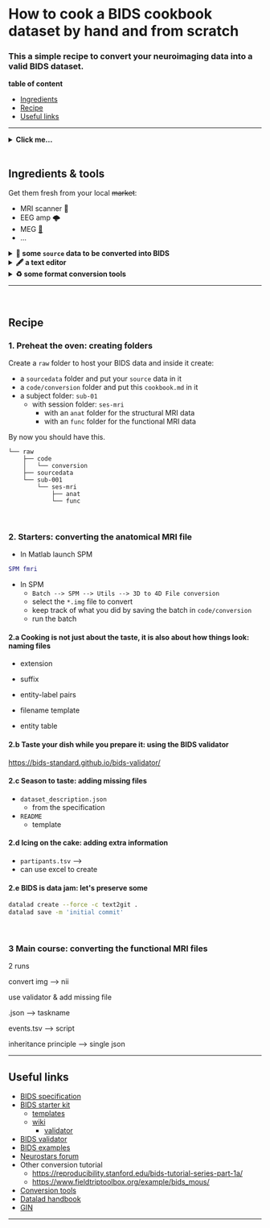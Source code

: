 <!-- TODO
- conversion script for MEG events
- link to BEPs have a look and contribute
- use BEPs to organize yet unsupported data -->

<!-- # Converting the SPM multimodal tutorial dataset

Converts the multimodal dataset from SPM and to BIDS

Source: https://www.fil.ion.ucl.ac.uk/spm/data/mmfaces/

Requires SPM12 and
[BIDS-matlab](https://github.com/bids-standard/bids-matlab/tree/dev).

Place and unzip the zip files in `source` folder and run
`code/code/convert_spm_multimodal_ds.m` -->

# How to cook a BIDS cookbook dataset by hand and from scratch

<h3>
    This a simple recipe to convert your neuroimaging data into a valid BIDS dataset.
</h3>

**table of content**

- [Ingredients](#Ingredients-&-tools)
- [Recipe](#Recipe)
- [Useful links](#Useful-links)

---

<details><summary> <b>Click me...</b> </summary><br>

... to see what I hide !!!

<center>
<a href="https://twitter.com/RemiGau/status/1115513296134778880" target="_blank">
    <img src="https://pbs.twimg.com/media/D3sYRfhWkAAlevT?format=jpg&name=small" width="500" />
</a>
</center>

</details>

<br>

## Ingredients & tools

Get them fresh from your local ~~market~~:

- MRI scanner 🧲
- EEG amp 🌩
- MEG [:octopus:](https://theupturnedmicroscope.com/comic/squid/)
- ...

<details><summary> <b> 🧠 some <code>source</code> data to be converted into BIDS </b> </summary><br>
    <p>
        We will work with the <a href="https://www.fil.ion.ucl.ac.uk/spm/data/mmfaces/" target="_blank">multi-modal face dataset from SPM</a>.
    </p>
    <p>
        This dataset contains EEG, MEG and fMRI data on the same subject within the same paradigm.
    </p>
    <p>
        Very often MRI source ata will be in a DICOM format and will required to be converted.
        Here the MRI data is in 3D Nifti Nifti  format <code>.hdr/.img</code> and
        we will need to change that to a 4D Nifti <code>.nii</code> format.
    </p>
</details>

<details><summary> <b> 🖋 a text editor </b> </summary><br>
    Several common options top choose from:
    <ul>
        <li><a href="https://code.visualstudio.com" target="_blank">Visual Studio code</a></li>
        <li><a href="https://www.sublimetext.com/" target="_blank">Sublime</a></li>
        <li><a href="https://atom.io/" target="_blank">Atom</a></li>
        <li>Notepad does not count.</li>
    </ul>
</details>

<details><summary> <b> ♻ some format conversion tools </b> </summary><br>
    For the MRI data we will be using some of the SPM built in functions.
</details>

---

<br>

## Recipe

### 1. Preheat the oven: creating folders

Create a `raw` folder to host your BIDS data and inside it create:

- a `sourcedata` folder and put your `source` data in it
- a `code/conversion` folder and put this `cookbook.md` in it
- a subject folder: `sub-01`
  - with session folder: `ses-mri`
    - with an `anat` folder for the structural MRI data
    - with an `func` folder for the functional MRI data

By now you should have this.

```
└── raw
    ├── code
    │   └── conversion
    ├── sourcedata
    └── sub-001
        └── ses-mri
            ├── anat
            └── func
```

<br>

### 2. Starters: converting the anatomical MRI file

- In Matlab launch SPM

```matlab
SPM fmri
```

- In SPM
  - `Batch --> SPM --> Utils --> 3D to 4D File conversion`
  - select the `*.img` file to convert
  - keep track of what you did by saving the batch in `code/conversion`
  - run the batch

#### 2.a Cooking is not just about the taste, it is also about how things look: naming files

- extension
- suffix
- entity-label pairs

- filename template

- entity table

#### 2.b Taste your dish while you prepare it: using the BIDS validator

https://bids-standard.github.io/bids-validator/

#### 2.c Season to taste: adding missing files

- `dataset_description.json`
  - from the specification
- `README`
  - template

#### 2.d Icing on the cake: adding extra information

- `partipants.tsv` -->
- can use excel to create

#### 2.e BIDS is data jam: let's preserve some

```bash
datalad create --force -c text2git .
datalad save -m 'initial commit'
```

<br>

### 3 Main course: converting the functional MRI files

2 runs

convert img --> nii

use validator & add missing file

.json --> taskname

events.tsv --> script

inheritance principle --> single json

<!--
- Defacing
- MRIQC
- Things to improve
-->

---

## Useful links

- [BIDS specification](https://bids-specification.readthedocs.io)
- [BIDS starter kit](https://github.com/bids-standard/bids-starter-kit)
  - [templates](https://github.com/bids-standard/bids-starter-kit/tree/main/templates)
  - [wiki](https://github.com/bids-standard/bids-starter-kit/wiki)
    - [validator](https://github.com/bids-standard/bids-starter-kit/wiki/bids-validator-info)
- [BIDS validator](https://github.com/bids-standard/bids-validator)
- [BIDS examples](https://github.com/bids-standard/bids-examples)
- [Neurostars forum](https://neurostars.org/tag/bids)
- Other conversion tutorial
  - https://reproducibility.stanford.edu/bids-tutorial-series-part-1a/
  - https://www.fieldtriptoolbox.org/example/bids_mous/
- [Conversion tools](https://bids.neuroimaging.io/benefits.html#converters)
- [Datalad handbook](http://handbook.datalad.org/en/latest/index.html)
- [GIN](https://gin.g-node.org/)

---
